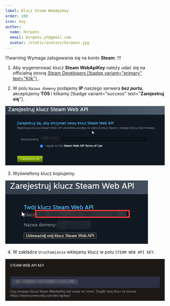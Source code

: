 ```yaml
---
label: Klucz Steam WebApiKey
order: 100
icon: key
author:
  name: Korpens
  email: korpens.yt@gmail.com
  avatar: /static/avatars/korpens.jpg
---
```

!!!warning
Wymaga zalogowania się na konto **Steam**.
!!!

1. Aby wygenerować klucz **Steam WebApiKey** należy udać się na officialną stronę <a href="https://steamcommunity.com/dev/apikey" target="_blank">Steam Developers
[!badge variant="primary" text="Klik"]
</a>.<br>

2. W polu `Nazwa domeny` podajemy **IP** naszego serwera ***bez portu***, akceptujemy **TOS** i klikamy [!badge variant="success" text="**Zarejestruj się**"].


![](/static/fivem/steam1.png)


3. Wyświetlony klucz kopiujemy.


![](/static/fivem/steam2.png)


4. W zakładce `Uruchamianie` wklejamy klucz w polu `STEAM WEB API KEY`.


![](/static/fivem/steam3.png)